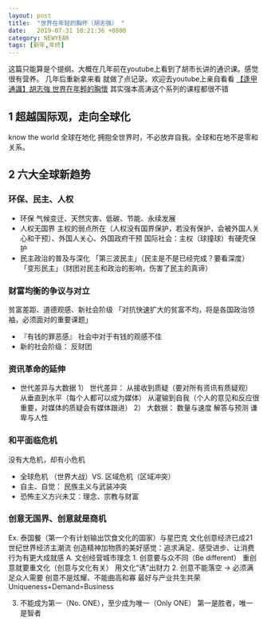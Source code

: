 ```yaml
---
layout: post
title:  "世界在年轻的胸怀（胡志强） "
date:   2019-07-31 10:21:36 +0800
category: NEWYEAR 
tags: [新年,年终]
---
```


这篇只能算是个提纲。大概在几年前在youtube上看到了胡市长讲的通识课。感觉很有营养。
几年后重新拿来看 就做了点记录。欢迎去youtube上亲自看看
[【逢甲通識】胡志強 世界在年輕的胸懷](https://www.youtube.com/watch?v=MEoZUcHdox4)
其实强本高涛这个系列的课程都很不错
## 1 超越国际观，走向全球化
know the world
全球在地化
拥抱全世界时，不必放弃自我。全球和在地不是零和关系。

##  2 六大全球新趋势
### 环保、民主、人权
* 环保
   气候变迁、天然灾害、低碳、节能、永续发展
* 人权无国界
主权的弱点所在（人权没有国界保护，若没有保护，会被外国人关心和干预）、外国人关心、外国政府干预
国际社会：主权（球撞球）有硬壳保护
* 民主政治的普及与深化
「第三波民主」（民主是不是已经完成？要看深度）
「变形民主」（财团对民主和政治的影响，伤害了民主的真谛）
### 财富均衡的争议与对立
  贫富差距、道德观感、新社会阶级
「对抗快速扩大的贫富不均，将是各国政治领袖，必须面对的重要课题」
* 『有钱的罪恶感』
  社会中对于有钱的观感不佳
* 新的社会阶级： 反财团
### 资讯革命的延伸
* 世代差异与大数据
1） 世代差异： 
       从接收到质疑（要对所有资讯有质疑观）
       从垂直到水平（每个人都可以成为媒体）
       从灌输到自我（个人的意见和反应很重要，对媒体的质疑会有媒体跟进）
2） 大数据：
       数量与速度
       解答与预测
       谦卑与人性
### 和平面临危机
没有大危机，却有小危机
* 全球危机 （世界大战）VS. 区域危机（区域冲突）
* 自主、自觉： 民族主义与武装冲突
* 恐怖主义方兴未艾：理念、宗教与财富
### 创意无国界、创意就是商机
Ex. 泰国餐（第一个有计划输出饮食文化的国家）与星巴克
文化创意经济已成21世纪世界经济主潮流
创造精神加物质的美好感觉：追求满足、感受进步、让消费行为有更大成就感
A. 文创经营城市理念
	1. 创意要与众不同（Be different）
   重创意就要重文化（创意与文化有关）
   用文化“诱”出财力
	2. 创意不能落空  -> 必须满足众人需要
创意不是炫耀、不能曲高和寡
最好与产业共生共荣
Uniqueness+Demand=Business
  
3. 不能成为第一（No. ONE），至少成为唯一（Only ONE）
 第一是胜者，唯一是智者
